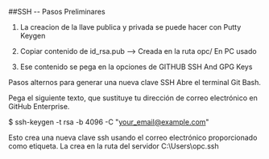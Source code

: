 ##SSH  -- Pasos Preliminares

1. La creacion de la llave publica y privada se puede hacer con Putty Keygen

2. Copiar contenido de id_rsa.pub --> Creada en la ruta opc/
   En PC usado
  
3. Ese contenido se pega en la opciones de GITHUB SSH And GPG Keys

Pasos alternos para generar una nueva clave SSH
Abre el terminal Git Bash.

Pega el siguiente texto, que sustituye tu dirección de correo electrónico en GitHub Enterprise.

$ ssh-keygen -t rsa -b 4096 -C "your_email@example.com"

Esto crea una nueva clave ssh usando el correo electrónico proporcionado como etiqueta.
La crea en la ruta del servidor C:\Users\opc\.ssh 
